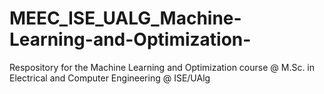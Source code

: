 # MEEC_ISE_UALG_Machine-Learning-and-Optimization-
Respository for the Machine Learning and Optimization course @ M.Sc. in Electrical and Computer Engineering  @ ISE/UAlg
